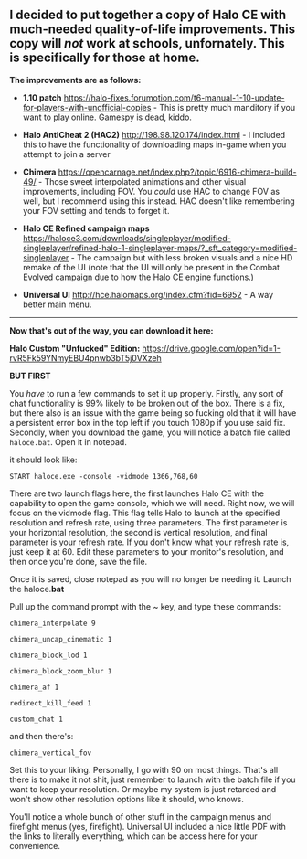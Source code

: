 **I decided to put together a copy of Halo CE with much-needed quality-of-life improvements. This copy will *not* work at schools, unfornately. This is specifically for those at home.**
----------------------------------------------

__The improvements are as follows:__

-    **1.10 patch**    https://halo-fixes.forumotion.com/t6-manual-1-10-update-for-players-with-unofficial-copies
    -    This is pretty much manditory if you want to play online. Gamespy is dead, kiddo.
    
-    **Halo AntiCheat 2 (HAC2)**    http://198.98.120.174/index.html
    -    I included this to have the functionality of downloading maps in-game when you attempt to join a server
    
-    **Chimera**    https://opencarnage.net/index.php?/topic/6916-chimera-build-49/
    -    Those sweet interpolated animations and other visual improvements, including FOV. You *could* use HAC to change FOV as well, but I recommend using this instead. HAC doesn't like remembering your FOV setting and tends to forget it.
    
-    **Halo CE Refined campaign maps**    https://haloce3.com/downloads/singleplayer/modified-singleplayer/refined-halo-1-singleplayer-maps/?_sft_category=modified-singleplayer
    -    The campaign but with less broken visuals and a nice HD remake of the UI (note that the UI will only be present in the Combat Evolved campaign due to how the Halo CE engine functions.)
    
-    **Universal UI**    http://hce.halomaps.org/index.cfm?fid=6952
    -    A way better main menu.
    

----------------------------------------------

**Now that's out of the way, you can download it here:**

__**Halo Custom "Unfucked" Edition:**__ https://drive.google.com/open?id=1-rvR5Fk59YNmyEBU4pnwb3bT5j0VXzeh


**BUT FIRST**

You *have* to run a few commands to set it up properly. Firstly, any sort of chat functionality is 99% likely to be broken out of the box. There is a fix, but there also is an issue with the game being so fucking old that it will have a persistent error box in the top left if you touch 1080p if you use said fix. Secondly, when you download the game, you will notice a batch file called `haloce.bat`. Open it in notepad.

it should look like:

```START haloce.exe -console -vidmode 1366,768,60```

There are two launch flags here, the first launches Halo CE with the capability to open the game console, which we will need. Right now, we will focus on the vidmode flag. This flag tells Halo to launch at the specified resolution and refresh rate, using three parameters. The first parameter is your horizontal resolution, the second is vertical resolution, and final parameter is your refresh rate. If you don't know what your refresh rate is, just keep it at 60. Edit these parameters to your monitor's resolution, and then once you're done, save the file. 

Once it is saved, close notepad as you will no longer be needing it. Launch the haloce.**bat**

Pull up the command prompt with the ~ key, and type these commands:

`chimera_interpolate 9`

`chimera_uncap_cinematic 1`

`chimera_block_lod 1`

`chimera_block_zoom_blur 1`

`chimera_af 1`

`redirect_kill_feed 1`

`custom_chat 1`

and then there's:

`chimera_vertical_fov`

Set this to your liking. Personally, I go with 90 on most things. That's all there is to make it not shit, just remember to launch with the batch file if you want to keep your resolution. Or maybe my system is just retarded and won't show other resolution options like it should, who knows.

You'll notice a whole bunch of other stuff in the campaign menus and firefight menus (yes, firefight). Universal UI included a nice little PDF with the links to literally everything, which can be access here for your convenience.
